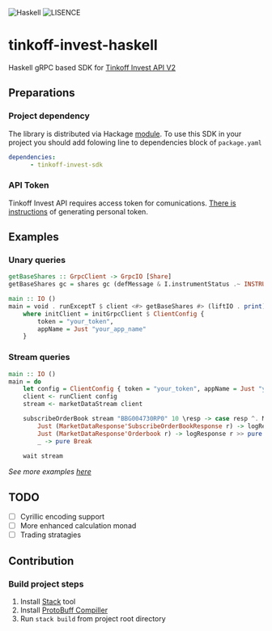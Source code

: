 ![Haskell](https://img.shields.io/badge/Haskell-5e5086?&logo=haskell&logoColor=white)
![LISENCE](https://img.shields.io/badge/LICENSE-MIT-green)

# tinkoff-invest-haskell

Haskell gRPC based SDK for [Tinkoff Invest API V2](https://github.com/Tinkoff/investAPI)

## Preparations

### Project dependency

The library is distributed via Hackage [module](https://hackage.haskell.org/package/tinkoff-invest-sdk). To use this SDK in your project you should add folowing line to dependencies block of `package.yaml`

```yaml
dependencies:
      - tinkoff-invest-sdk
```

### API Token

Tinkoff Invest API requires access token for comunications. [There is instructions](https://tinkoff.github.io/investAPI/token/) of generating personal token.

## Examples

### Unary queries

```haskell
getBaseShares :: GrpcClient -> GrpcIO [Share]
getBaseShares gc = shares gc (defMessage & I.instrumentStatus .~ INSTRUMENT_STATUS_BASE)

main :: IO ()
main = void . runExceptT $ client <#> getBaseShares #> (liftIO . print)
    where initClient = initGrpcClient $ ClientConfig {
        token = "your_token",
        appName = Just "your_app_name"
    }
```

### Stream queries

```haskell
main :: IO ()
main = do
    let config = ClientConfig { token = "your_token", appName = Just "your_app_name" }
    client <- runClient config
    stream <- marketDataStream client

    subscribeOrderBook stream "BBG004730RP0" 10 \resp -> case resp ^. MD.maybe'payload of
        Just (MarketDataResponse'SubscribeOrderBookResponse r) -> logResponse r >> pure Next
        Just (MarketDataResponse'Orderbook r) -> logResponse r >> pure Next
        _ -> pure Break
        
    wait stream
```

_See more examples [here](/example/src)_

## TODO

- [ ] Cyrillic encoding support
- [ ] More enhanced calculation monad
- [ ] Trading stratagies

## Contribution

### Build project steps

1. Install [Stack](https://docs.haskellstack.org/en/stable/README/) tool
2. Install [ProtoBuff Compiller](https://grpc.io/docs/protoc-installation/)
3. Run `stack build` from project root directory